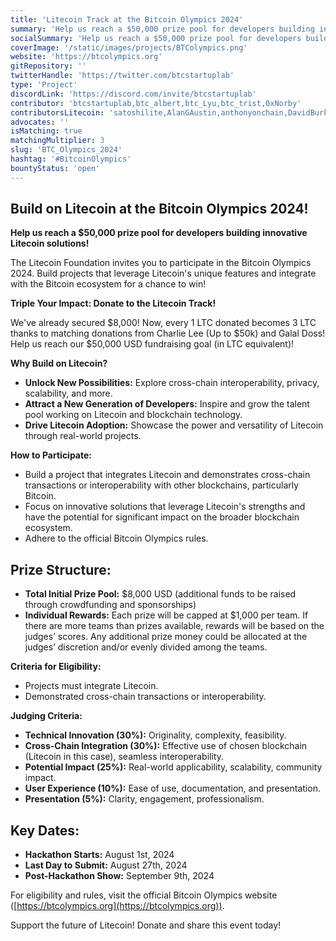 ```yaml
---
title: 'Litecoin Track at the Bitcoin Olympics 2024'
summary: 'Help us reach a $50,000 prize pool for developers building innovative Litecoin solutions! #BitcoinOlympics'
socialSummary: 'Help us reach a $50,000 prize pool for developers building innovative Litecoin solutions! #BitcoinOlympics'
coverImage: '/static/images/projects/BTColympics.png'
website: 'https://btcolympics.org'
gitRepository: ''
twitterHandle: 'https://twitter.com/btcstartuplab'
type: 'Project'
discordLink: 'https://discord.com/invite/btcstartuplab'
contributor: 'btcstartuplab,btc_albert,btc_Lyu,btc_trist,0xNorby'
contributorsLitecoin: 'satoshilite,AlanGAustin,anthonyonchain,DavidBurkett38,DaddyCool1991,indigo_nakamoto,Loshan1212,lukewrightmain,ecurrencyhodler,TheVladCostea'
advocates: ''
isMatching: true
matchingMultiplier: 3
slug: 'BTC_Olympics_2024'
hashtag: '#BitcoinOlympics'
bountyStatus: 'open'
---
```


## Build on Litecoin at the Bitcoin Olympics 2024!

**Help us reach a $50,000 prize pool for developers building innovative Litecoin solutions!**

The Litecoin Foundation invites you to participate in the Bitcoin Olympics 2024. Build projects that leverage Litecoin's unique features and integrate with the Bitcoin ecosystem for a chance to win!

**Triple Your Impact: Donate to the Litecoin Track!**

We've already secured $8,000! Now, every 1 LTC donated becomes 3 LTC thanks to matching donations from Charlie Lee (Up to $50k) and Galal Doss! Help us reach our $50,000 USD fundraising goal (in LTC equivalent)!

**Why Build on Litecoin?**

- **Unlock New Possibilities:** Explore cross-chain interoperability, privacy, scalability, and more.
- **Attract a New Generation of Developers:** Inspire and grow the talent pool working on Litecoin and blockchain technology.
- **Drive Litecoin Adoption:** Showcase the power and versatility of Litecoin through real-world projects.

**How to Participate:**

- Build a project that integrates Litecoin and demonstrates cross-chain transactions or interoperability with other blockchains, particularly Bitcoin.
- Focus on innovative solutions that leverage Litecoin's strengths and have the potential for significant impact on the broader blockchain ecosystem.
- Adhere to the official Bitcoin Olympics rules.

## Prize Structure:

- **Total Initial Prize Pool:** $8,000 USD (additional funds to be raised through crowdfunding and sponsorships)
- **Individual Rewards:** Each prize will be capped at $1,000 per team. If there are more teams than prizes available, rewards will be based on the judges’ scores. Any additional prize money could be allocated at the judges’ discretion and/or evenly divided among the teams.

**Criteria for Eligibility:**

- Projects must integrate Litecoin.
- Demonstrated cross-chain transactions or interoperability.

**Judging Criteria:**

- **Technical Innovation (30%):** Originality, complexity, feasibility.
- **Cross-Chain Integration (30%):** Effective use of chosen blockchain (Litecoin in this case), seamless interoperability.
- **Potential Impact (25%):** Real-world applicability, scalability, community impact.
- **User Experience (10%):** Ease of use, documentation, and presentation.
- **Presentation (5%):** Clarity, engagement, professionalism.

## Key Dates:

- **Hackathon Starts:** August 1st, 2024
- **Last Day to Submit:** August 27th, 2024
- **Post-Hackathon Show:** September 9th, 2024

For eligibility and rules, visit the official Bitcoin Olympics website ([https://btcolympics.org](https://btcolympics.org)).

Support the future of Litecoin! Donate and share this event today!

